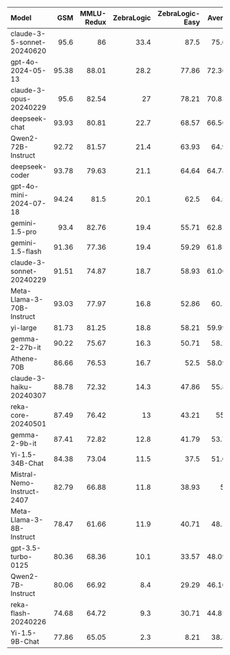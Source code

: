| Model                      |   GSM |   MMLU-Redux |   ZebraLogic |   ZebraLogic-Easy |   Average |
|:---------------------------|------:|-------------:|-------------:|------------------:|----------:|
| claude-3-5-sonnet-20240620 | 95.6  |        86    |         33.4 |             87.5  |   75.625  |
| gpt-4o-2024-05-13          | 95.38 |        88.01 |         28.2 |             77.86 |   72.3625 |
| claude-3-opus-20240229     | 95.6  |        82.54 |         27   |             78.21 |   70.8375 |
| deepseek-chat              | 93.93 |        80.81 |         22.7 |             68.57 |   66.5025 |
| Qwen2-72B-Instruct         | 92.72 |        81.57 |         21.4 |             63.93 |   64.905  |
| deepseek-coder             | 93.78 |        79.63 |         21.1 |             64.64 |   64.7875 |
| gpt-4o-mini-2024-07-18     | 94.24 |        81.5  |         20.1 |             62.5  |   64.585  |
| gemini-1.5-pro             | 93.4  |        82.76 |         19.4 |             55.71 |   62.8175 |
| gemini-1.5-flash           | 91.36 |        77.36 |         19.4 |             59.29 |   61.8525 |
| claude-3-sonnet-20240229   | 91.51 |        74.87 |         18.7 |             58.93 |   61.0025 |
| Meta-Llama-3-70B-Instruct  | 93.03 |        77.97 |         16.8 |             52.86 |   60.165  |
| yi-large                   | 81.73 |        81.25 |         18.8 |             58.21 |   59.9975 |
| gemma-2-27b-it             | 90.22 |        75.67 |         16.3 |             50.71 |   58.225  |
| Athene-70B                 | 86.66 |        76.53 |         16.7 |             52.5  |   58.0975 |
| claude-3-haiku-20240307    | 88.78 |        72.32 |         14.3 |             47.86 |   55.815  |
| reka-core-20240501         | 87.49 |        76.42 |         13   |             43.21 |   55.03   |
| gemma-2-9b-it              | 87.41 |        72.82 |         12.8 |             41.79 |   53.705  |
| Yi-1.5-34B-Chat            | 84.38 |        73.04 |         11.5 |             37.5  |   51.605  |
| Mistral-Nemo-Instruct-2407 | 82.79 |        66.88 |         11.8 |             38.93 |   50.1    |
| Meta-Llama-3-8B-Instruct   | 78.47 |        61.66 |         11.9 |             40.71 |   48.185  |
| gpt-3.5-turbo-0125         | 80.36 |        68.36 |         10.1 |             33.57 |   48.0975 |
| Qwen2-7B-Instruct          | 80.06 |        66.92 |          8.4 |             29.29 |   46.1675 |
| reka-flash-20240226        | 74.68 |        64.72 |          9.3 |             30.71 |   44.8525 |
| Yi-1.5-9B-Chat             | 77.86 |        65.05 |          2.3 |              8.21 |   38.355  |